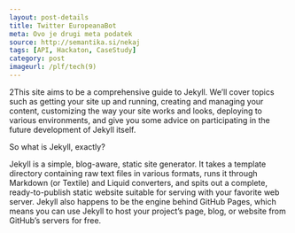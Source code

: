 ```yaml
---
layout: post-details
title: Twitter EuropeanaBot
meta: Ovo je drugi meta podatek
source: http://semantika.si/nekaj
tags: [API, Hackaton, CaseStudy]
category: post
imageurl: /plf/tech(9)
---
```


2This site aims to be a comprehensive guide to Jekyll. We’ll cover topics such as getting your site up and running, creating and managing your content, customizing the way your site works and looks, deploying to various environments, and give you some advice on participating in the future development of Jekyll itself.

So what is Jekyll, exactly?

Jekyll is a simple, blog-aware, static site generator. It takes a template directory containing raw text files in various formats, runs it through Markdown (or Textile) and Liquid converters, and spits out a complete, ready-to-publish static website suitable for serving with your favorite web server. Jekyll also happens to be the engine behind GitHub Pages, which means you can use Jekyll to host your project’s page, blog, or website from GitHub’s servers for free.